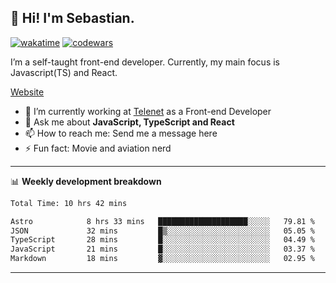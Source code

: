 ## 👋 Hi! I'm Sebastian.

[![wakatime](https://wakatime.com/badge/user/df0036c6-328a-4a39-be9b-e49417ed22a1.svg)](https://wakatime.com/@df0036c6-328a-4a39-be9b-e49417ed22a1)
[![codewars](https://www.codewars.com/users/sebavuye/badges/small)](https://www.codewars.com/users/sebavuye)

I’m a self-taught front-end developer. Currently, my main focus is Javascript(TS) and React.

[Website](https://sebastianvuye.be)

- 🔭 I’m currently working at [Telenet](https://telenet.be/) as a Front-end Developer
- 💬 Ask me about **JavaScript, TypeScript and React**
- 📫 How to reach me: Send me a message here
- ⚡ Fun fact: Movie and aviation nerd

-------

📊 **Weekly development breakdown**

<!--START_SECTION:waka-->

```txt
Total Time: 10 hrs 42 mins

Astro            8 hrs 33 mins   ████████████████████░░░░░   79.81 %
JSON             32 mins         █▒░░░░░░░░░░░░░░░░░░░░░░░   05.05 %
TypeScript       28 mins         █░░░░░░░░░░░░░░░░░░░░░░░░   04.49 %
JavaScript       21 mins         █░░░░░░░░░░░░░░░░░░░░░░░░   03.37 %
Markdown         18 mins         ▓░░░░░░░░░░░░░░░░░░░░░░░░   02.95 %
```

<!--END_SECTION:waka-->
-------
